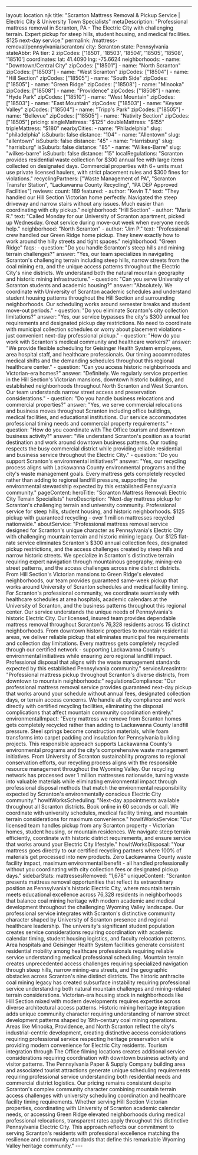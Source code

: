 ---
layout: location.njk
title: "Scranton Mattress Removal & Pickup Service | Electric City & University Town Specialists" metaDescription: "Professional mattress removal in Scranton, PA - The Electric City with challenging terrain. Expert pickup for steep hills, student housing, and medical facilities. $125 next-day service."
permalink: /mattress-removal/pennsylvania/scranton/
city: Scranton state: Pennsylvania stateAbbr: PA tier: 2 zipCodes: ['18501', '18503', '18504', '18505', '18508', '18510'] coordinates: lat: 41.4090 lng: -75.6624 neighborhoods: - name: "Downtown/Central City" zipCodes: ["18501"] - name: "North Scranton" zipCodes: ["18503"] - name: "West Scranton" zipCodes: ["18504"] - name: "Hill Section" zipCodes: ["18505"] - name: "South Side" zipCodes: ["18505"] - name: "Green Ridge" zipCodes: ["18508"] - name: "Minooka" zipCodes: ["18508"] - name: "Providence" zipCodes: ["18508"] - name: "Hyde Park" zipCodes: ["18510"] - name: "West Mountain" zipCodes: ["18503"] - name: "East Mountain" zipCodes: ["18503"] - name: "Keyser Valley" zipCodes: ["18504"] - name: "Tripp's Park" zipCodes: ["18505"] - name: "Bellevue" zipCodes: ["18505"] - name: "Nativity Section" zipCodes: ["18505"] pricing: singleMattress: "$125" doubleMattress: "$155" tripleMattress: "$180" nearbyCities: - name: "Philadelphia" slug: "philadelphia" isSuburb: false distance: "104" - name: "Allentown" slug: "allentown" isSuburb: false distance: "45" - name: "Harrisburg" slug: "harrisburg" isSuburb: false distance: "85" - name: "Wilkes-Barre" slug: "wilkes-barre" isSuburb: false distance: "15" localRegulations: "Scranton provides residential waste collection for $300 annual fee with large items collected on designated days. Commercial properties with 6+ units must use private licensed haulers, with strict placement rules and $300 fines for violations." recyclingPartners: ["Waste Management of PA", "Scranton Transfer Station", "Lackawanna County Recycling", "PA DEP Approved Facilities"] reviews: count: 189 featured: - author: "Kevin T." text: "They handled our Hill Section Victorian home perfectly. Navigated the steep driveway and narrow stairs without any issues. Much easier than coordinating with city pickup." neighborhood: "Hill Section" - author: "Maria R." text: "Called Monday for our University of Scranton apartment, picked up Wednesday. Great service during move-out week when everyone needs help." neighborhood: "North Scranton" - author: "Jim P." text: "Professional crew handled our Green Ridge home pickup. They knew exactly how to work around the hilly streets and tight spaces." neighborhood: "Green Ridge" faqs: - question: "Do you handle Scranton's steep hills and mining terrain challenges?" answer: "Yes, our team specializes in navigating Scranton's challenging terrain including steep hills, narrow streets from the coal mining era, and the unique access patterns throughout the Electric City's nine districts. We understand both the natural mountain geography and historic mining infrastructure." - question: "Can you serve University of Scranton students and academic housing?" answer: "Absolutely. We coordinate with University of Scranton academic schedules and understand student housing patterns throughout the Hill Section and surrounding neighborhoods. Our scheduling works around semester breaks and student move-out periods." - question: "Do you eliminate Scranton's city collection limitations?" answer: "Yes, our service bypasses the city's $300 annual fee requirements and designated pickup day restrictions. No need to coordinate with municipal collection schedules or worry about placement violations - just convenient next-day professional pickup." - question: "How do you work with Scranton's medical community and healthcare workers?" answer: "We provide flexible scheduling for Geisinger Health System employees, area hospital staff, and healthcare professionals. Our timing accommodates medical shifts and the demanding schedules throughout this regional healthcare center." - question: "Can you access historic neighborhoods and Victorian-era homes?" answer: "Definitely. We regularly service properties in the Hill Section's Victorian mansions, downtown historic buildings, and established neighborhoods throughout North Scranton and West Scranton. Our team understands narrow street access and preservation considerations." - question: "Do you handle business relocations and commercial properties?" answer: "Yes, we serve commercial relocations and business moves throughout Scranton including office buildings, medical facilities, and educational institutions. Our service accommodates professional timing needs and commercial property requirements." - question: "How do you coordinate with The Office tourism and downtown business activity?" answer: "We understand Scranton's position as a tourist destination and work around downtown business patterns. Our routing respects the busy commercial district while providing reliable residential and business service throughout the Electric City." - question: "Do you support Scranton's environmental initiatives?" answer: "Yes, our recycling process aligns with Lackawanna County environmental programs and the city's waste management goals. Every mattress gets completely recycled rather than adding to regional landfill pressure, supporting the environmental stewardship expected by this established Pennsylvania community." pageContent: heroTitle: "Scranton Mattress Removal: Electric City Terrain Specialists" heroDescription: "Next-day mattress pickup for Scranton's challenging terrain and university community. Professional service for steep hills, student housing, and historic neighborhoods. $125 pickup with guaranteed recycling - over 1 million mattresses recycled nationwide." aboutService: "Professional mattress removal service designed for Scranton's unique character as Pennsylvania's Electric City with challenging mountain terrain and historic mining legacy. Our $125 flat-rate service eliminates Scranton's $300 annual collection fees, designated pickup restrictions, and the access challenges created by steep hills and narrow historic streets. We specialize in Scranton's distinctive terrain requiring expert navigation through mountainous geography, mining-era street patterns, and the access challenges across nine distinct districts. From Hill Section's Victorian mansions to Green Ridge's elevated neighborhoods, our team provides guaranteed same-week pickup that works around University of Scranton schedules and medical facility timing. For Scranton's professional community, we coordinate seamlessly with healthcare schedules at area hospitals, academic calendars at the University of Scranton, and the business patterns throughout this regional center. Our service understands the unique needs of Pennsylvania's historic Electric City. Our licensed, insured team provides dependable mattress removal throughout Scranton's 76,328 residents across 15 distinct neighborhoods. From downtown historic properties to mountain residential areas, we deliver reliable pickup that eliminates municipal fee requirements and collection day limitations. Every mattress gets completely recycled through our certified network - supporting Lackawanna County's environmental initiatives while ensuring zero regional landfill impact. Professional disposal that aligns with the waste management standards expected by this established Pennsylvania community." serviceAreasIntro: "Professional mattress pickup throughout Scranton's diverse districts, from downtown to mountain neighborhoods:" regulationsCompliance: "Our professional mattress removal service provides guaranteed next-day pickup that works around your schedule without annual fees, designated collection days, or terrain access concerns. We handle all city compliance and work directly with certified recycling facilities, eliminating the disposal complications that affect mountain community coordination entirely." environmentalImpact: "Every mattress we remove from Scranton homes gets completely recycled rather than adding to Lackawanna County landfill pressure. Steel springs become construction materials, while foam transforms into carpet padding and insulation for Pennsylvania building projects. This responsible approach supports Lackawanna County's environmental programs and the city's comprehensive waste management initiatives. From University of Scranton sustainability programs to regional conservation efforts, our recycling process aligns with the responsible resource management throughout the Wyoming Valley. Our recycling network has processed over 1 million mattresses nationwide, turning waste into valuable materials while eliminating environmental impact through professional disposal methods that match the environmental responsibility expected by Scranton's environmentally conscious Electric City community." howItWorksScheduling: "Next-day appointments available throughout all Scranton districts. Book online in 60 seconds or call. We coordinate with university schedules, medical facility timing, and mountain terrain considerations for maximum convenience." howItWorksService: "Our licensed team handles pickup from any Scranton property - Victorian homes, student housing, or mountain residences. We navigate steep terrain efficiently, coordinate with historic district requirements, and ensure service that works around your Electric City lifestyle." howItWorksDisposal: "Your mattress goes directly to our certified recycling partners where 100% of materials get processed into new products. Zero Lackawanna County waste facility impact, maximum environmental benefit - all handled professionally without you coordinating with city collection fees or designated pickup days." sidebarStats: mattressesRemoved: "1,678" uniqueContent: "Scranton presents mattress removal opportunities that reflect its extraordinary position as Pennsylvania's historic Electric City, where mountain terrain meets educational excellence across 76,328 residents in neighborhoods that balance coal mining heritage with modern academic and medical development throughout the challenging Wyoming Valley landscape. Our professional service integrates with Scranton's distinctive community character shaped by University of Scranton presence and regional healthcare leadership. The university's significant student population creates service considerations requiring coordination with academic calendar timing, student housing logistics, and faculty relocation patterns. Area hospitals and Geisinger Health System facilities generate consistent residential mobility among healthcare professionals requiring reliable service understanding medical professional scheduling. Mountain terrain creates unprecedented access challenges requiring specialized navigation through steep hills, narrow mining-era streets, and the geographic obstacles across Scranton's nine distinct districts. The historic anthracite coal mining legacy has created subsurface instability requiring professional service understanding both natural mountain challenges and mining-related terrain considerations. Victorian-era housing stock in neighborhoods like Hill Section mixed with modern developments requires expertise across diverse architectural access patterns. Historic mining heritage integration adds unique community character requiring understanding of narrow street development patterns shaped by 19th-century coal mining operations. Areas like Minooka, Providence, and North Scranton reflect the city's industrial-centric development, creating distinctive access considerations requiring professional service respecting heritage preservation while providing modern convenience for Electric City residents. Tourism integration through The Office filming locations creates additional service considerations requiring coordination with downtown business activity and visitor patterns. The Pennsylvania Paper & Supply Company building area and associated tourist attractions generate unique scheduling requirements requiring professional service understanding both residential needs and commercial district logistics. Our pricing remains consistent despite Scranton's complex community character combining mountain terrain access challenges with university scheduling coordination and healthcare facility timing requirements. Whether serving Hill Section Victorian properties, coordinating with University of Scranton academic calendar needs, or accessing Green Ridge elevated neighborhoods during medical professional relocations, transparent rates apply throughout this distinctive Pennsylvania Electric City. This approach reflects our commitment to serving Scranton's residents with professional excellence matching the resilience and community standards that define this remarkable Wyoming Valley heritage community." ---